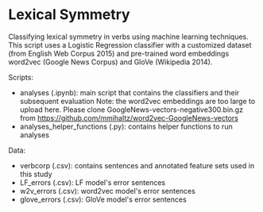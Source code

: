 # Lexical Symmetry
Classifying lexical symmetry in verbs using machine learning techniques.
This script uses a Logistic Regression classifier with a customized dataset (from English Web Corpus 2015) and pre-trained word embeddings word2vec (Google News Corpus) and GloVe (Wikipedia 2014). 

Scripts:
- analyses (.ipynb): main script that contains the classifiers and their subsequent evaluation 
Note: the word2vec embeddings are too large to upload here. Please clone GoogleNews-vectors-negative300.bin.gz from https://github.com/mmihaltz/word2vec-GoogleNews-vectors
- analyses_helper_functions (.py): contains helper functions to run analyses
  
Data:
- verbcorp (.csv): contains sentences and annotated feature sets used in this study
- LF_errors (.csv): LF model's error sentences
- w2v_errors (.csv): word2vec model's error sentences
- glove_errors (.csv): GloVe model's error sentences

